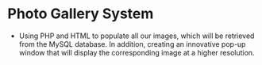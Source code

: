 ﻿# Photo Gallery System

* Using PHP and HTML to populate all our images, which will be retrieved from the MySQL database. In addition, creating an innovative pop-up window that will display the corresponding image at a higher resolution.
